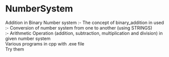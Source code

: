 # NumberSystem
Addition in Binary Number system :- The concept of binary_addition in used
<br>
:- Conversion of number system from one to another (using STRINGS)
<br>
:- Arithmetic Operation (addition, subtraction, multiplication and division) in given number system
<br>
Various programs in cpp with .exe file
<br>
Try them
